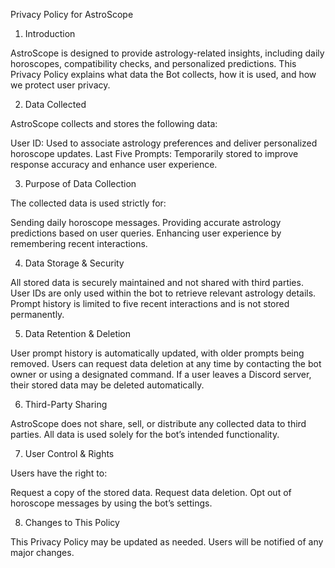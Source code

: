 Privacy Policy for AstroScope

1. Introduction

AstroScope is designed to provide astrology-related insights, including daily horoscopes, compatibility checks, and personalized predictions. This Privacy Policy explains what data the Bot collects, how it is used, and how we protect user privacy.

2. Data Collected

AstroScope collects and stores the following data:

User ID: Used to associate astrology preferences and deliver personalized horoscope updates.
Last Five Prompts: Temporarily stored to improve response accuracy and enhance user experience.


3. Purpose of Data Collection

The collected data is used strictly for:

Sending daily horoscope messages.
Providing accurate astrology predictions based on user queries.
Enhancing user experience by remembering recent interactions.


4. Data Storage & Security

All stored data is securely maintained and not shared with third parties.
User IDs are only used within the bot to retrieve relevant astrology details.
Prompt history is limited to five recent interactions and is not stored permanently.


5. Data Retention & Deletion

User prompt history is automatically updated, with older prompts being removed.
Users can request data deletion at any time by contacting the bot owner or using a designated command.
If a user leaves a Discord server, their stored data may be deleted automatically.


6. Third-Party Sharing

AstroScope does not share, sell, or distribute any collected data to third parties. All data is used solely for the bot’s intended functionality.

7. User Control & Rights

Users have the right to:

Request a copy of the stored data.
Request data deletion.
Opt out of horoscope messages by using the bot’s settings.


8. Changes to This Policy

This Privacy Policy may be updated as needed. Users will be notified of any major changes.

